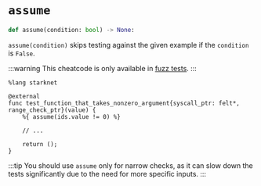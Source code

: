 # `assume`
```python
def assume(condition: bool) -> None:
```
`assume(condition)` skips testing against the given example if the `condition` is `False`.

:::warning
This cheatcode is only available in [fuzz tests](../03-fuzzing/README.md).
:::

```cairo
%lang starknet

@external
func test_function_that_takes_nonzero_argument{syscall_ptr: felt*, range_check_ptr}(value) {
    %{ assume(ids.value != 0) %}

    // ...

    return ();
}
```

:::tip
You should use `assume` only for narrow checks, as it can slow down the tests significantly due to
the need for more specific inputs.
:::

